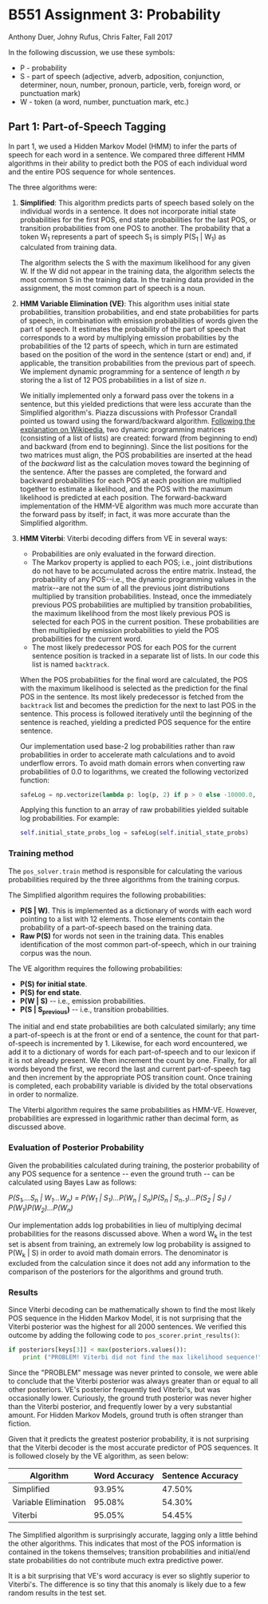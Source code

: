 # B551 Assignment 3: Probability
Anthony Duer, Johny Rufus, Chris Falter, Fall 2017

In the following discussion, we use these symbols:
+ P - probability
+ S - part of speech (adjective, adverb, adposition, conjunction, determiner, noun, number, pronoun, particle, verb, foreign word, or punctuation mark)
+ W - token (a word, number, punctuation mark, etc.)

## Part 1: Part-of-Speech Tagging
In part 1, we used a Hidden Markov Model (HMM) to infer the parts of speech for each word in a sentence. We compared three different HMM algorithms in their ability to predict both the POS of each individual word and the entire POS sequence for whole sentences. 

The three algorithms were:
1. **Simplified**: This algorithm predicts parts of speech based solely on the individual words in a sentence. It does not incorporate initial state probabilities for the first POS, end state probabilities for the last POS, or transition probabilities from one POS to another. The probability that a token W<sub>1</sub> represents a part of speech S<sub>1</sub> is simply P(S<sub>1</sub> | W<sub>1</sub>) as calculated from training data. 

    The algorithm selects the S with the maximum likelihood for any given W. If the W did not appear in the training data, the algorithm selects the most common S in the training data. In the training data provided in the assignment, the most common part of speech is a noun.

2. **HMM Variable Elimination (VE)**: This algorithm uses initial state probabilities, transition probabilities, and end state probabilities for parts of speech, in combination with emission probabilities of words given the part of speech. It estimates the probability of the part of speech that corresponds to a word by multiplying emission probabilities by the probabilities of the 12 parts of speech, which in turn are estimated based on the position of the word in the sentence (start or end) and, if applicable, the transition probabilities from the previous part of speech. We implement dynamic programming for a sentence of length *n* by storing the a list of 12 POS probabilities in a list of size *n*. 

    We initially implemented only a forward pass over the tokens in a sentence, but this yielded predictions that were less accurate than the Simplified algorithm's. Piazza discussions with Professor Crandall pointed us toward using the forward/backward algorithm. [Following the explanation on Wikipedia](https://en.wikipedia.org/wiki/Forward%E2%80%93backward_algorithm), two dynamic programming matrices (consisting of a list of lists) are created: forward (from beginning to end) and backward (from end to beginning). Since the list positions for the two matrices must align, the POS probabilities are inserted at the head of the *backward* list as the calculation moves toward the beginning of the sentence. After the passes are completed, the forward and backward probabilities for each POS at each position are multiplied together to estimate a likelihood, and the POS with the maximum likelihood is predicted at each position. The forward-backward implementation of the HMM-VE algorithm was much more accurate than the forward pass by itself; in fact, it was more accurate than the Simplified algorithm. 
    
3. **HMM Viterbi**: Viterbi decoding differs from VE in several ways:
    + Probabilities are only evaluated in the forward direction. 
    + The Markov property is applied to each POS; i.e., joint distributions do not have to be accumulated across the entire matrix. Instead, the probability of any POS--i.e., the dynamic programming values in the matrix--are not the sum of all the previous joint distributions multiplied by transition probabilities. Instead, once the immediately previous POS probabilities are multiplied by transition probabilities, the maximum likelihood from the most likely previous POS is selected for each POS in the current position. These probabilities are then multiplied by emission probabilities to yield the POS probabilities for the current word.
    + The most likely predecessor POS for each POS for the current sentence position is tracked in a separate list of lists. In our code this list is named `backtrack`.

    When the POS probabilities for the final word are calculated, the POS with the maximum likelihood is selected as the prediction for the final POS in the sentence. Its most likely predecessor is fetched from the `backtrack` list and becomes the prediction for the next to last POS in the sentence. This process is followed iteratively until the beginning of the sentence is reached, yielding a predicted POS sequence for the entire sentence.
    
    Our implementation used base-2 log probabilities rather than raw probabilities in order to accelerate math calculations and to avoid underflow errors. To avoid math domain errors when converting raw probabilities of 0.0 to logarithms, we created the following vectorized function:
    
    ```python
    safeLog = np.vectorize(lambda p: log(p, 2) if p > 0 else -10000.0, otypes=[np.float])
    ```
    
    Applying this function to an array of raw probabilities yielded suitable log probabilities. For example:
    
    ```python
    self.initial_state_probs_log = safeLog(self.initial_state_probs)
    ```

### Training method
The `pos_solver.train` method is responsible for calculating the various probabilities required by the three algorithms from the training corpus.

The Simplified algorithm requires the following probabilities:
+ **P(S | W)**. This is implemented as a dictionary of words with each word pointing to a list with 12 elements. Those elements contain the probability of a part-of-speech based on the training data. 
+ **Raw P(S)** for words not seen in the training data. This enables identification of the most common part-of-speech, which in our training corpus was the noun.
 
The VE algorithm requires the following probabilities: 
+ **P(S) for initial state**. 
+ **P(S) for end state**.
+ **P(W | S)** -- i.e., emission probabilities. 
+ **P(S | S<sub>previous</sub>)** -- i.e., transition probabilities.

The initial and end state probabilities are both calculated similarly; any time a part-of-speech is at the front or end of a sentence,  the count for that part-of-speech is incremented by 1. Likewise, for each word encountered, we add it to a dictionary of words for each part-of-speech and to our lexicon if it is not already present. We then increment the count by one. Finally, for all words beyond the first, we record the last and current part-of-speech tag and then increment by the appropriate POS transition count. Once training is completed, each probability variable is divided by the total observations in order to normalize.
 
The Viterbi algorithm requires the same probabilities as HMM-VE. However, probabilities are expressed in logarithmic rather than decimal form, as discussed above.

### Evaluation of Posterior Probability

Given the probabilities calculated during training, the posterior probability of any POS sequence for a sentence -- even the ground truth -- can be calculated using Bayes Law as follows:

<em>P(S<sub>1</sub>,...S<sub>n</sub> | W<sub>1</sub>...W<sub>n</sub>) = 
    P(W<sub>1</sub> | S<sub>1</sub>)...P(W<sub>n</sub> | S<sub>n</sub>)P(S<sub>n</sub> | S<sub>n-1</sub>)...P(S<sub>2</sub> | S<sub>1</sub>) / P(W<sub>1</sub>)P(W<sub>2</sub>)...P(W<sub>n</sub>)</em>

Our implementation adds log probabilities in lieu of multiplying decimal probabilities for the reasons discussed above. When a word W<sub>k</sub> in the test set is absent from training, an extremely low log probability is assigned to P(W<sub>k</sub> | S) in order to avoid math domain errors. The denominator is excluded from the calculation since it does not add any information to the comparison of the posteriors for the algorithms and ground truth.

### Results

Since Viterbi decoding can be mathematically shown to find the most likely POS sequence in the Hidden Markov Model, it is not surprising that the Viterbi posterior was the highest for all 2000 sentences. We verified this outcome by adding the following code to `pos_scorer.print_results()`:

```python
if posteriors[keys[3]] < max(posteriors.values()):
    print ("PROBLEM! Viterbi did not find the max likelihood sequence!")
```

Since the "PROBLEM" message was never printed to console, we were able to conclude that the Viterbi posterior was always greater than or equal to all other posteriors. VE's posterior frequently tied Viterbi's, but was occasionally lower. Curiously, the ground truth posterior was never higher than the Viterbi posterior, and frequently lower by a very substantial amount. For Hidden Markov Models, ground truth is often stranger than fiction.

Given that it predicts the greatest posterior probability, it is not surprising that the Viterbi decoder is the most accurate predictor of POS sequences. It is followed closely by the VE algorithm, as seen below: 

Algorithm | Word Accuracy | Sentence Accuracy
------ | -------- | --------
Simplified | 93.95% | 47.50%
Variable Elimination | 95.08% | 54.30%
Viterbi | 95.05% | 54.45%

The Simplified algorithm is surprisingly accurate, lagging only a little behind the other algorithms. This indicates that most of the POS information is contained in the tokens themselves; transition probabilities and initial/end state probabilities do not contribute much extra predictive power. 

It is a bit surprising that VE's word accuracy is ever so slightly superior to Viterbi's. The difference is so tiny that this anomaly is likely due to a few random results in the test set.



